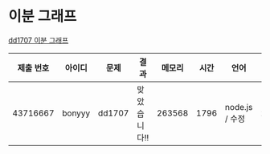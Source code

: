 # 이분 그래프

[dd1707 이분 그래프](https://www.acmicpc.net/problem/dd1707)

| 제출 번호 | 아이디 | 문제   | 결과         | 메모리 | 시간 | 언어           | 코드 길이 |
| --------- | ------ | ------ | ------------ | ------ | ---- | -------------- | --------- |
| 43716667  | bonyyy | dd1707 | 맞았습니다!! | 263568 | 1796 | node.js / 수정 | 2246      |
